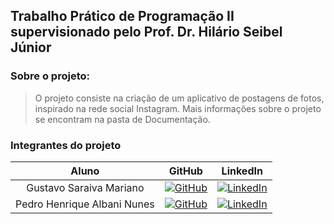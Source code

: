 
## Trabalho Prático de Programação II supervisionado pelo Prof. Dr. Hilário Seibel Júnior

### Sobre o projeto:
> O projeto consiste na criação de um aplicativo de postagens de fotos, inspirado na rede social Instagram. Mais informações sobre o projeto se encontram na pasta de Documentação.

### Integrantes do projeto
Aluno | GitHub | LinkedIn
:-----------------------:| :--------------: | :------------:
Gustavo Saraiva Mariano | [![GitHub](https://img.shields.io/badge/github-black?style=for-the-badge&logo=github)](https://github.com/saraivagustavo) | [![LinkedIn](https://img.shields.io/badge/linkedin-blue?style=for-the-badge&logo=linkedin)](https://www.linkedin.com/in/gustavo-saraiva-mariano/)
Pedro Henrique Albani Nunes | [![GitHub](https://img.shields.io/badge/github-black?style=for-the-badge&logo=github)](https://github.com/PedroAlbaniNunes) | [![LinkedIn](https://img.shields.io/badge/linkedin-blue?style=for-the-badge&logo=linkedin)](https://www.linkedin.com/in/pedro-henrique-albani-nunes-33a729270/)


